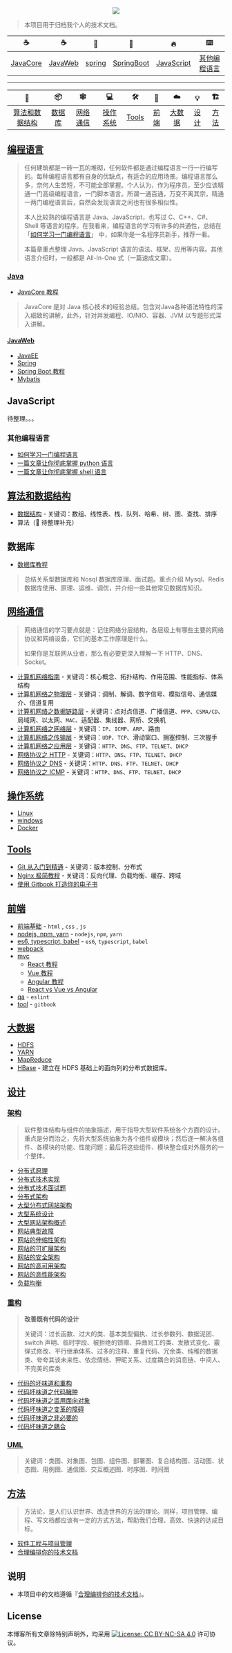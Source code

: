 <div align="center"><a href="https://dunwu.github.io/blog/"><img src="https://raw.githubusercontent.com/dunwu/images/master/images/others/zpblog.png"/></a></div>

> 本项目用于归档我个人的技术文档。

|       :coffee:        |      :coffee:       |     :leaves:      |         :leaves:          |          :fire:           |          :keyboard:           |
| :-------------------: | :-----------------: | :---------------: | :-----------------------: | :-----------------------: | :---------------------------: |
| [JavaCore](#javacore) | [JavaWeb](#JavaWeb) | [spring](#spring) | [SpringBoot](#SpringBoot) | [JavaScript](#JavaScript) | [其他编程语言](#其他编程语言) |

---

|            :game_die:             |     :package:     |     :spider_web:      |      :computer:       | :hammer_and_wrench: |     :art:     |      :cloud:      |    :bulb:     | :building_construction: |
| :-------------------------------: | :---------------: | :-------------------: | :-------------------: | :-----------------: | :-----------: | :---------------: | :-----------: | :---------------------: |
| [算法和数据结构](#算法和数据结构) | [数据库](#数据库) | [网络通信](#网络通信) | [操作系统](#操作系统) |   [Tools](#tools)   | [前端](#前端) | [大数据](#大数据) | [设计](#设计) |      [方法](#方法)      |

## [编程语言](source/_posts/programming)

> 任何建筑都是一砖一瓦的堆砌，任何软件都是通过编程语言一行一行编写的。每种编程语言都有自身的优缺点，有适合的应用场景。编程语言那么多，奈何人生苦短，不可能全部掌握。个人认为，作为程序员，至少应该精通一门高级编程语言，一门脚本语言。所谓一通百通，万变不离其宗，精通一两门编程语言后，自然会发现语言之间也有很多相似性。
>
> 本人比较熟的编程语言是 Java、JavaScript，也写过 C、C++、C#、Shell 等语言的程序。在我看来，编程语言的学习有许多的共通性，总结在 「[如何学习一门编程语言](source/_posts/programming/programming-guide.md)」 中，如果你是一名程序员新手，推荐一看。
>
> 本篇章重点整理 Java、JavaScript 语言的语法、框架、应用等内容。其他语言介绍时，一般都是 All-In-One 式（一篇速成文章）。

### [Java](source/_posts/java)

- [JavaCore 教程](https://dunwu.github.io/javacore/)

> JavaCore 是对 Java 核心技术的经验总结。包含对Java各种语法特性的深入细致的讲解，此外，针对并发编程、IO/NIO、容器、JVM 以专题形式深入讲解。

#### [JavaWeb](source/_posts/java/javaweb)

- [JavaEE](source/_posts/java/javaweb/javaee)
- [Spring](source/_posts/java/javaweb/spring)
- [Spring Boot 教程](https://dunwu.github.io/spring-boot-tutorial/)
- [Mybatis](source/_posts/java/javaweb/orm/mybatis.md)

## JavaScript

待整理。。。

### 其他编程语言

- [如何学习一门编程语言](source/_posts/programming/programming-guide.md)
- [一篇文章让你彻底掌握 python 语言](source/_posts/programming/python.md)
- [一篇文章让你彻底掌握 shell 语言](source/_posts/programming/shell.md)

## [算法和数据结构](source/_posts/algorithm)

- [数据结构](source/_posts/algorithm/data-structure) - 关键词：数组、线性表、栈、队列、哈希、树、图、查找、排序
- 算法（:construction: 待整理补充）

## 数据库

- [数据库教程](https://dunwu.github.io/db-tutorial/)

> 总结关系型数据库和 Nosql 数据库原理、面试题。重点介绍 Mysql、Redis 数据库使用、原理、运维、调优，并介绍一些其他常见数据库知识。

## [网络通信](source/_posts/communication)

> 网络通信的学习要点就是：记住网络分层结构，各层级上有哪些主要的网络协议和网络设备，它们的基本工作原理是什么。
>
> 如果你是互联网从业者，那么有必要更深入理解一下 HTTP、DNS、Socket。

- [计算机网络指南](source/_posts/communication/network-guide.md) - 关键词：核心概念、拓扑结构、作用范围、性能指标、体系结构
- [计算机网络之物理层](source/_posts/communication/network-physical.md) - 关键词：调制、解调、数字信号、模拟信号、通信媒介、信道复用
- [计算机网络之数据链路层](source/_posts/communication/network-data-link.md) - 关键词：点对点信道、广播信道、`PPP`、`CSMA/CD`、局域网、以太网、`MAC`、适配器、集线器、网桥、交换机
- [计算机网络之网络层](source/_posts/communication/network-network.md) - 关键词：`IP`、`ICMP`、`ARP`、路由
- [计算机网络之传输层](source/_posts/communication/network-transport.md) - 关键词：`UDP`、`TCP`、滑动窗口、拥塞控制、三次握手
- [计算机网络之应用层](source/_posts/communication/network-application.md) - 关键词：`HTTP`、`DNS`、`FTP`、`TELNET`、`DHCP`
- [网络协议之 HTTP](source/_posts/communication/http.md) - 关键词：`HTTP`、`DNS`、`FTP`、`TELNET`、`DHCP`
- [网络协议之 DNS](source/_posts/communication/dns.md) - 关键词：`HTTP`、`DNS`、`FTP`、`TELNET`、`DHCP`
- [网络协议之 ICMP](source/_posts/communication/icmp.md) - 关键词：`HTTP`、`DNS`、`FTP`、`TELNET`、`DHCP`

## [操作系统](source/_posts/os)

- [Linux](source/_posts/os/linux)
- [windows](source/_posts/os/windows.md)
- [Docker](source/_posts/os/docker)

## [Tools](source/_posts/tools)

- [Git 从入门到精通](source/_posts/tools/git.md) - 关键词：版本控制、分布式
- [Nginx 极简教程](source/_posts/tools/nginx.md) - 关键词：反向代理、负载均衡、缓存、跨域
- [使用 Gitbook 打造你的电子书](source/_posts/tools/gitbook.md)

## [前端](source/_posts/frontend)

- [前端基础](source/_posts/frontend/base) - `html` , `css` , `js`
- [nodejs, npm, yarn](source/_posts/frontend/nodejs) - `nodejs`, `npm`, `yarn`
- [es6, typescript, babel](source/_posts/frontend/es6) - `es6`, `typescript`, `babel`
- [webpack](source/_posts/frontend/webpack)
- [mvc](source/_posts/frontend/mvc)
  - [React 教程](source/_posts/frontend/mvc/react.md)
  - [Vue 教程](source/_posts/frontend/mvc/react.md)
  - [Angular 教程](source/_posts/frontend/mvc/angular.md)
  - [React vs Vue vs Angular](source/_posts/frontend/mvc/react-vue-angular.md)
- [qa](source/_posts/frontend/qa) - `eslint`
- [tool](source/_posts/frontend/tool) - `gitbook`

## [大数据](source/_posts/bigdata)

- [HDFS](source/_posts/bigdata/HDFS.md)
- [YARN](source/_posts/bigdata/YARN.md)
- [MapReduce](source/_posts/bigdata/MapReduce.md)
- [HBase](source/_posts/bigdata/hbase) - 建立在 HDFS 基础上的面向列的分布式数据库。

## [设计](source/_posts/design)

### [架构](source/_posts/design/architecture)

> 软件整体结构与组件的抽象描述，用于指导大型软件系统各个方面的设计。重点是分而治之，先将大型系统抽象为各个组件或模块；然后逐一解决各组件、各模块的功能、性能问题；最后将这些组件、模块整合成对外服务的一个整体。

- [分布式原理](source/_posts/design/architecture/分布式原理.md)
- [分布式技术实现](source/_posts/design/architecture/分布式技术实现.md)
- [分布式技术面试题](source/_posts/design/architecture/分布式技术面试题.md)
- [分布式架构](source/_posts/design/architecture/分布式架构.md)
- [大型分布式网站架构](source/_posts/design/architecture/大型分布式网站架构.md)
- [大型系统设计](source/_posts/design/architecture/大型系统设计.md)
- [大型网站架构概述](source/_posts/design/architecture/大型网站架构概述.md)
- [网站典型故障](source/_posts/design/architecture/网站典型故障.md)
- [网站的伸缩性架构](source/_posts/design/architecture/网站的伸缩性架构.md)
- [网站的可扩展架构](source/_posts/design/architecture/网站的可扩展架构.md)
- [网站的安全架构](source/_posts/design/architecture/网站的安全架构.md)
- [网站的高可用架构](source/_posts/design/architecture/网站的高可用架构.md)
- [网站的高性能架构](source/_posts/design/architecture/网站的高性能架构.md)
- [负载均衡](source/_posts/design/architecture/负载均衡.md)

### [重构](source/_posts/design/refactor)

> **改善既有代码的设计**
>
> 关键词：过长函数、过大的类、基本类型偏执、过长参数列、数据泥团、switch 声明、临时字段、被拒绝的馈赠、异曲同工的类、发散式变化、霰弹式修改、平行继承体系、过多的注释、重复代码、冗余类、纯稚的数据类、夸夸其谈未来性、依恋情结、狎昵关系、过度耦合的消息链、中间人、不完美的库类

- [代码的坏味道和重构](source/_posts/design/refactor/代码的坏味道和重构.md)
- [代码坏味道之代码臃肿](source/_posts/design/refactor/代码坏味道之代码臃肿.md)
- [代码坏味道之滥用面向对象](source/_posts/design/refactor/代码坏味道之滥用面向对象.md)
- [代码坏味道之变革的障碍](source/_posts/design/refactor/代码坏味道之变革的障碍.md)
- [代码坏味道之非必要的](source/_posts/design/refactor/代码坏味道之非必要的.md)
- [代码坏味道之耦合](source/_posts/design/refactor/代码坏味道之耦合.md)

### [UML](source/_posts/design/UML.md)

> 关键词：类图、对象图、包图、组件图、部署图、复合结构图、活动图、状态图、用例图、通信图、交互概述图、时序图、时间图

## [方法](source/_posts/method)

> 方法论，是人们认识世界、改造世界的方法的理论。同样，项目管理、编程、写文档都应该有一定的方式方法，帮助我们合理、高效、快速的达成目标。

- [软件工程与项目管理](source/_posts/method/software-engineering.md)
- [合理编排你的技术文档](source/_posts/method/doc-style.md)

## 说明

- 本项目中的文档遵循『[合理编排你的技术文档](source/_posts/method/doc-style.md)』。

## License

本博客所有文章除特别声明外，均采用 [![License: CC BY-NC-SA 4.0](https://licensebuttons.net/l/by-nc-sa/4.0/80x15.png)](https://creativecommons.org/licenses/by-nc-sa/4.0/) 许可协议。
